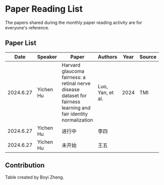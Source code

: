 # Paper Reading List

The papers shared during the monthly paper reading activity are for everyone's reference.

## Paper List

| Date | Speaker | Paper | Authors | Year |Source |
| ---- | --------- | ------------------- | ------ |------ |--------|
| 2024.6.27   | Yichen Hu| Harvard glaucoma fairness: a retinal nerve disease dataset for fairness learning and fair identity normalization | Luo, Yan, et al. | 2024 | TMI |
| 2024.6.27   | Yichen Hu| 进行中 | 李四   |
| 2024.6.27   | Yichen Hu| 未开始 | 王五   |


## Contribution

Table created by Boyi Zheng.


